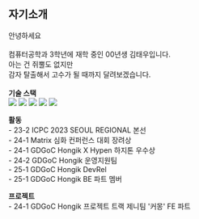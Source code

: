 ## 자기소개
 안녕하세요<br><br>
컴퓨터공학과 3학년에 재학 중인 00년생 김태우입니다.<br>
아는 건 쥐뿔도 없지만<br>
감자 탈출해서 고수가 될 때까지 달려보겠습니다.<br><br>
**기술 스택** <br>
<img src="https://img.shields.io/badge/python-3776AB?style=for-the-badge&logo=python&logoColor=white">
<img src="https://img.shields.io/badge/javascript-%23323330.svg?style=for-the-badge&logo=javascript&logoColor=%23F7DF1E">
<img src="https://img.shields.io/badge/typescript-%23007ACC.svg?style=for-the-badge&logo=typescript&logoColor=white">
<img src="https://img.shields.io/badge/react-%2320232a.svg?style=for-the-badge&logo=react&logoColor=%2361DAFB">
<img src="https://img.shields.io/badge/react_native-%2320232a.svg?style=for-the-badge&logo=react&logoColor=%2361DAFB">

**활동**   
    - 23-2 ICPC 2023 SEOUL REGIONAL 본선 <br>
    - 24-1 Matrix 심화 컨퍼런스 대회 장려상 <br>
    - 24-1 GDGoC Hongik X Hypen 하지톤 우수상 <br>
    - 24-2 GDGoC Hongik 운영지원팀 <br>
    - 25-1 GDGoC Hongik DevRel <br>
    - 25-1 GDGoC Hongik BE 파트 멤버
    
**프로젝트**   
    - 24-1 GDGoC Hongik 프로젝트 트랙 제니팀 '커몽' FE 파트
